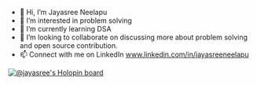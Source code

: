 - 👋 Hi, I’m Jayasree Neelapu
- 👀 I’m interested in problem solving
- 🌱 I’m currently learning DSA
- 💞️ I’m looking to collaborate on discussing more about problem solving and open source contribution.
- 📫 Connect with me on LinkedIn www.linkedin.com/in/jayasreeneelapu

<!---
JayaSree100/JayaSree100 is a ✨ special ✨ repository because its `README.md` (this file) appears on your GitHub profile.
You can click the Preview link to take a look at your changes.
--->
[![@jayasree's Holopin board](https://holopin.io/api/user/board?user=jayasree)](https://holopin.io/@jayasree)
